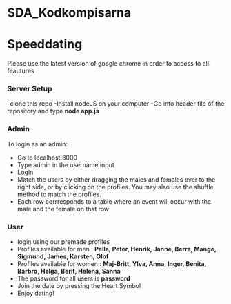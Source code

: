 # SDA_Kodkompisarna
# Speeddating
Please use the latest version of google chrome in order to access to all feautures

### Server Setup
-clone this repo
-Install nodeJS on your computer
-Go into header file of the repository and type **node app.js**

### Admin

To login as an admin:
- Go to localhost:3000
- Type admin in the username input
- Login
- Match the users by either dragging the males and females over to the right side, or by clicking on the profiles. You may also use the shuffle method to match the profiles.
- Each row corrresponds to a table where an event will occur with the male and the female on that row

### User

- login using our premade profiles
- Profiles available for men : 
**Pelle, Peter, Henrik, Janne, Berra, Mange, Sigmund, James, Karsten, Olof**
- Profiles available for women :
**Maj-Britt, Ylva, Anna, Inger, Benita, Barbro, Helga, Berit, Helena, Sanna**
- The password for all users is **password**
- Join the date by pressing the Heart Symbol
- Enjoy dating!
